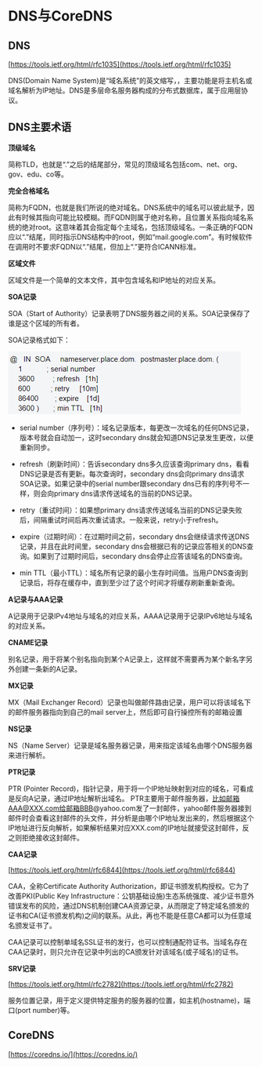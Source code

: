 # DNS与CoreDNS #

## DNS ##

[https://tools.ietf.org/html/rfc1035](https://tools.ietf.org/html/rfc1035)

DNS(Domain Name System)是“域名系统”的英文缩写，，主要功能是将主机名或域名解析为IP地址。DNS是多层命名服务器构成的分布式数据库，属于应用层协议。

## DNS主要术语 ##

**顶级域名**

简称TLD，也就是“.”之后的结尾部分，常见的顶级域名包括com、net、org、gov、edu、co等。

**完全合格域名**

简称为FQDN，也就是我们所说的绝对域名。DNS系统中的域名可以彼此赋予，因此有时候其指向可能比较模糊。而FQDN则属于绝对名称，且位置关系指向域名系统的绝对root。这意味着其会指定每个主域名，包括顶级域名。一条正确的FQDN应以“.”结尾，同时指示DNS结构中的root，例如“mail.google.com”。有时候软件在调用时不要求FQDN以“.”结尾，但加上“.”更符合ICANN标准。

**区域文件**

区域文件是一个简单的文本文件，其中包含域名和IP地址的对应关系。

**SOA记录**

SOA（Start of Authority）记录表明了DNS服务器之间的关系。SOA记录保存了谁是这个区域的所有者。

SOA记录格式如下：

![](img/SOA.png)

- serial number（序列号）：域名记录版本，每更改一次域名的任何DNS记录，版本号就会自动加一，这时secondary dns就会知道DNS记录发生更改，以便重新同步。 

- refresh（刷新时间）：告诉secondary dns多久应该查询primary dns，看看DNS记录是否有更新。每次查询时，secondary dns会向primary dns请求SOA记录。如果记录中的serial number跟secondary dns已有的序列号不一样，则会向primary dns请求传送域名的当前的DNS记录。

- retry（重试时间）：如果想primary dns请求传送域名当前的DNS记录失败后，间隔重试时间后再次重试请求。一般来说，retry小于refresh。

- expire（过期时间）：在过期时间之前，secondary dns会继续请求传送DNS记录，并且在此时间里，secondary dns会根据已有的记录应答相关的DNS查询。如果到了过期时间后，secondary dns会停止应答该域名的DNS查询。

- min TTL（最小TTL）：域名所有记录的最小生存时间值。当用户DNS查询到记录后，将存在缓存中，直到至少过了这个时间才将缓存刷新重新查询。

**A记录与AAA记录**

A记录用于记录IPv4地址与域名的对应关系，AAAA记录用于记录IPv6地址与域名的对应关系。

**CNAME记录**

别名记录，用于将某个别名指向到某个A记录上，这样就不需要再为某个新名字另外创建一条新的A记录。

**MX记录**

MX（Mail Exchanger Record）记录也叫做邮件路由记录，用户可以将该域名下的邮件服务器指向到自己的mail server上，然后即可自行操控所有的邮箱设置

**NS记录**

NS（Name Server）记录是域名服务器记录，用来指定该域名由哪个DNS服务器来进行解析。

**PTR记录**

PTR (Pointer Record)，指针记录，用于将一个IP地址映射到对应的域名，可看成是反向A记录，通过IP地址解析出域名。 PTR主要用于邮件服务器，比如邮箱AAA@XXX.com给邮箱BBB@yahoo.com发了一封邮件，yahoo邮件服务器接到邮件时会查看这封邮件的头文件，并分析是由哪个IP地址发出来的，然后根据这个IP地址进行反向解析，如果解析结果对应XXX.com的IP地址就接受这封邮件，反之则拒绝接收这封邮件。

**CAA记录**

[https://tools.ietf.org/html/rfc6844](https://tools.ietf.org/html/rfc6844)

CAA，全称Certificate Authority Authorization，即证书颁发机构授权。它为了改善PKI(Public Key Infrastructure：公钥基础设施)生态系统强度、减少证书意外错误发布的风险，通过DNS机制创建CAA资源记录，从而限定了特定域名颁发的证书和CA(证书颁发机构)之间的联系。从此，再也不能是任意CA都可以为任意域名颁发证书了。

CAA记录可以控制单域名SSL证书的发行，也可以控制通配符证书。当域名存在CAA记录时，则只允许在记录中列出的CA颁发针对该域名(或子域名)的证书。

**SRV记录**

[https://tools.ietf.org/html/rfc2782](https://tools.ietf.org/html/rfc2782)

服务位置记录，用于定义提供特定服务的服务器的位置，如主机(hostname)，端口(port number)等。


## CoreDNS ##

[https://coredns.io/](https://coredns.io/)



